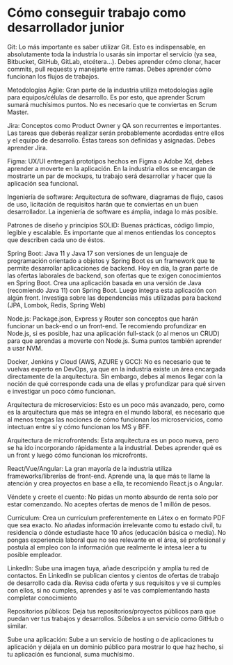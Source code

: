 # Cómo conseguir trabajo como desarrollador junior

Git: Lo más importante es saber utilizar Git. Esto es indispensable, en absolutamente toda la industria lo usarás sin importar el servicio (ya sea, Bitbucket, GitHub, GitLab, etcétera…). Debes aprender cómo clonar, hacer commits, pull requests y manejarte entre ramas. Debes aprender cómo funcionan los flujos de trabajos.

Metodologías Agile: Gran parte de la industria utiliza metodologías agile para equipos/células de desarrollo. Es por esto, que aprender Scrum sumará muchísimos puntos. No es necesario que te conviertas en Scrum Master.

Jira: Conceptos como Product Owner y QA son recurrentes e importantes. Las tareas que deberás realizar serán probablemente acordadas entre ellos y el equipo de desarrollo. Éstas tareas son definidas y asignadas. Debes aprender Jira.

Figma: UX/UI entregará prototipos hechos en Figma o Adobe Xd, debes aprender a moverte en la aplicación. En la industria ellos se encargan de mostrarte un par de mockups, tu trabajo será desarrollar y hacer que la aplicación sea funcional.

Ingeniería de software: Arquitectura de software, diagramas de flujo, casos de uso, licitación de requisitos harán que te conviertas en un buen desarrollador. La ingeniería de software es ámplia, indaga lo más posible.

Patrones de diseño y principios SOLID: Buenas prácticas, código limpio, legible y escalable. Es importante que al menos entiendas los conceptos que describen cada uno de éstos.

Spring Boot: Java 11 y Java 17 son versiones de un lenguaje de programación orientado a objetos y Spring Boot es un framework que te permite desarrollar aplicaciones de backend. Hoy en día, la gran parte de las ofertas laborales de backend, son ofertas que te exigen conocimientos en Spring Boot. Crea una aplicación basada en una versión de Java (recomiendo Java 11) con Spring Boot. Luego integra esta aplicación con algún front. Investiga sobre las dependencias más utilizadas para backend (JPA, Lombok, Redis, Spring Web)

Node.js: Package.json, Express y Router son conceptos que harán funcionar un back-end o un front-end. Te recomiendo profundizar en Node.js, si es posible, haz una aplicación full-stack (o al menos un CRUD) para que aprendas a moverte con Node.js. Suma puntos también aprender a usar NVM.

Docker, Jenkins y Cloud (AWS, AZURE y GCC): No es necesario que te vuelvas experto en DevOps, ya que en la industria existe un área encargada directamente de la arquitectura. Sin embargo, debes al menos llegar con la noción de qué corresponde cada una de ellas y profundizar para qué sirven e investigar un poco cómo funcionan.

Arquitectura de microservicios: Esto es un poco más avanzado, pero, como es la arquitectura que más se integra en el mundo laboral, es necesario que al menos tengas las nociones de cómo funcionan los microservicios, como intectuan entre sí y cómo funcionan los MS y BFF.

Arquitectura de microfrontends: Esta arquitectura es un poco nueva, pero se ha ido incorporando rápidamente a la industrial. Debes aprender qué es un front y luego cómo funcionan los microfronts.

React/Vue/Angular: La gran mayoría de la industria utiliza frameworks/librerías de front-end. Aprende una, la que más te llame la atención y crea proyectos en base a ella, te recomiendo React.js o Angular. 

Véndete y creete el cuento: No pidas un monto absurdo de renta solo por estar comenzando. No aceptes ofertas de menos de 1 millón de pesos.

Currículum: Crea un currículum preferentemente en Látex o en formato PDF que sea exacto. No añadas información irrelevante como tu estado civil, tu residencia o dónde estudiaste hace 10 años (educación básica o media). No pongas experiencia laboral que no sea relevante en el área, sé profesional y postula al empleo con la información que realmente le intesa leer a tu posible empleador.

LinkedIn: Sube una imagen tuya, añade descripción y amplía tu red de contactos. En LinkedIn se publican cientos y cientos de ofertas de trabajo de desarrollo cada día. Revisa cada oferta y sus requisitos y ve si cumples con ellos, si no cumples, aprendes y así te vas complementando hasta completar conocimiento

Repositorios públicos: Deja tus repositorios/proyectos públicos para que puedan ver tus trabajos y desarrollos. Súbelos a un servicio como GitHub o similar.

Sube una aplicación: Sube a un servicio de hosting o de aplicaciones tu aplicación y déjala en un dominio público para mostrar lo que haz hecho, si tu aplicación es funcional, suma muchísimo. 
